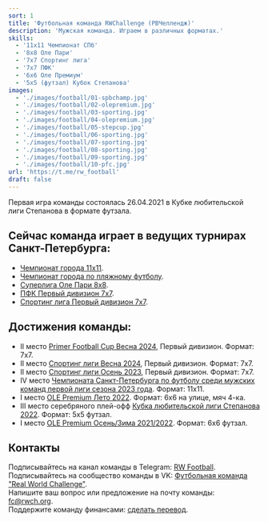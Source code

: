 ```yaml
---
sort: 1
title: 'Футбольная команда RWChallenge (РВЧеллендж)'
description: 'Мужская команда. Играем в различных форматах.'
skills:
  - '11x11 Чемпионат СПб'
  - '8x8 Оле Пари'
  - '7x7 Спортинг лига'
  - '7x7 ПФК'
  - '6x6 Оле Премиум'
  - '5x5 (футзал) Кубок Степанова'
images:
  - './images/football/01-spbchamp.jpg'
  - './images/football/02-olepremium.jpg'
  - './images/football/03-sporting.jpg'
  - './images/football/04-olepremium.jpg'
  - './images/football/05-stepcup.jpg'
  - './images/football/06-sporting.jpg'
  - './images/football/07-sporting.jpg'
  - './images/football/08-sporting.jpg'
  - './images/football/09-sporting.jpg'
  - './images/football/10-pfc.jpg'
url: 'https://t.me/rw_football'
draft: false
---
```


Первая игра команды состоялась 26.04.2021 в Кубке любительской лиги Степанова в формате футзала.

## Сейчас команда играет в ведущих турнирах Санкт-Петербурга:

- <a href="/actions/2024/spbchamp">Чемпионат города 11х11</a>.
- <a href="/actions/2024/spbchamp-beach">Чемпионат города по пляжному футболу</a>.
- <a href="/actions/2024/ole-t1">Суперлига Оле Пари 8х8</a>.
- <a href="/actions/2024/pfc">ПФК Первый дивизион 7х7</a>.
- <a href="/actions/2024/sporting">Спортинг лига Первый дивизион 7х7</a>.

## Достижения команды:

- II место <a href="/actions/2024/pfc">Primer Football Cup Весна 2024</a>, Первый дивизион. Формат: 7х7.
- II место <a href="/actions/2024/sporting">Спортинг лиги Весна 2024</a>, Первый дивизион. Формат: 7х7.
- II место <a href="/actions/2023/sporting">Спортинг лиги Осень 2023</a>, Первый дивизион. Формат: 7х7.
- IV место <a href="/actions/2023/spbchamp">Чемпионата Санкт-Петербурга по футболу среди мужских команд первой лиги сезона 2023 года</a>. Формат: 11х11.
- I место <a href="/actions/2022/ole-prem-street">OLE Premium Лето 2022</a>. Формат: 6х6 на улице, мяч 4-ка.
- III место cеребряного плей-офф <a href="/actions/2022/step-cup">Кубка любительской лиги Степанова 2022</a>. Формат: 5х5 футзал.
- I место <a href="/actions/2022/ole-prem-futsal">OLE Premium Осень/Зима 2021/2022</a>. Формат: 6х6 футзал.

## Контакты

Подписывайтесь на канал команды в Telegram: <a href="https://t.me/rw_football" target="_blank">RW Football</a>.<br />
Подписывайтесь на сообщество команды в VK: <a href="https://vk.com/rw_football" target="_blank">Футбольная команда "Real World Challenge"</a>.<br />
Напишите ваш вопрос или предложение на почту команды: [fc@rwch.org](mailto:fc@rwch.org).<br />
Поддержите команду финансами: <a href="/support/football">сделать перевод</a>.

